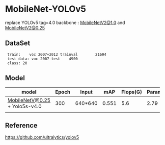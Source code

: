 # MobileNet-YOLOv5
replace YOLOv5 tag=4.0 backbone : MobileNetV2@1.0 and MobileNetV2@0.25


## DataSet
```
 train:    voc 2007+2012 trainval        21694
 test data: voc-2007-test    4900
 class: 20

```


## Model

| model                          | Epoch | Input   | mAP   | Flops(G) | Params(G) | device | Inference(ms) | Post(ms) |
| --------------------------------- | ----- | ------- | ----- | -------- | --------- | ------ | ------------- | -------- |
| MobileNetV@0.25 + Yolo5s-v4.0     | 300   | 640*640 | 0.551 | 5.6      | 2.79      | 2080TI | 9             | 43       |
|                                   |       |         |       |          |           |        |               |          |


## Reference
 https://github.com/ultralytics/yolov5
